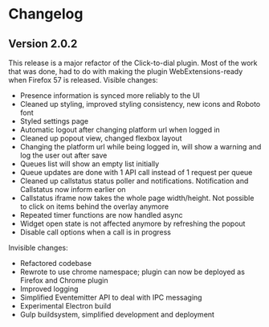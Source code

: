 # Changelog

## Version 2.0.2
This release is a major refactor of the Click-to-dial plugin. Most of the work
that was done, had to do with making the plugin WebExtensions-ready when
Firefox 57 is released. Visible changes:

* Presence information is synced more reliably to the UI
* Cleaned up styling, improved styling consistency, new icons and Roboto font
* Styled settings page
* Automatic logout after changing platform url when logged in
* Cleaned up popout view, changed flexbox layout
* Changing the platform url while being logged in, will show a warning and log the user out after save
* Queues list will show an empty list initially
* Queue updates are done with 1 API call instead of 1 request per queue
* Cleaned up callstatus status poller and notifications. Notification and Callstatus now inform earlier on
* Callstatus iframe now takes the whole page width/height. Not possible to click on items behind the overlay anymore
* Repeated timer functions are now handled async
* Widget open state is not affected anymore by refreshing the popout
* Disable call options when a call is in progress

Invisible changes:
* Refactored codebase
* Rewrote to use chrome namespace; plugin can now be deployed as Firefox and Chrome plugin
* Improved logging
* Simplified Eventemitter API to deal with IPC messaging
* Experimental Electron build
* Gulp buildsystem, simplified development and deployment
